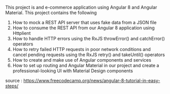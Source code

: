 This project is and e-commerce application using Angular 8 and Angular Material.
This project contains the following

1. How to mock a REST API server that uses fake data from a JSON file
2. How to consume the REST API from our Angular 8 application using  Httplient
3. How to handle HTTP errors using the RxJS  throwError()  and  catchError()  operators
4. How to retry failed HTTP requests in poor network conditions and cancel pending requests using the RxJS  retry()  and  takeUntil() operators
5. How to create and make use of Angular components and services
6. How to set up routing and Angular Material in our project and create a professional-looking UI with Material Design components

source : https://www.freecodecamp.org/news/angular-8-tutorial-in-easy-steps/


